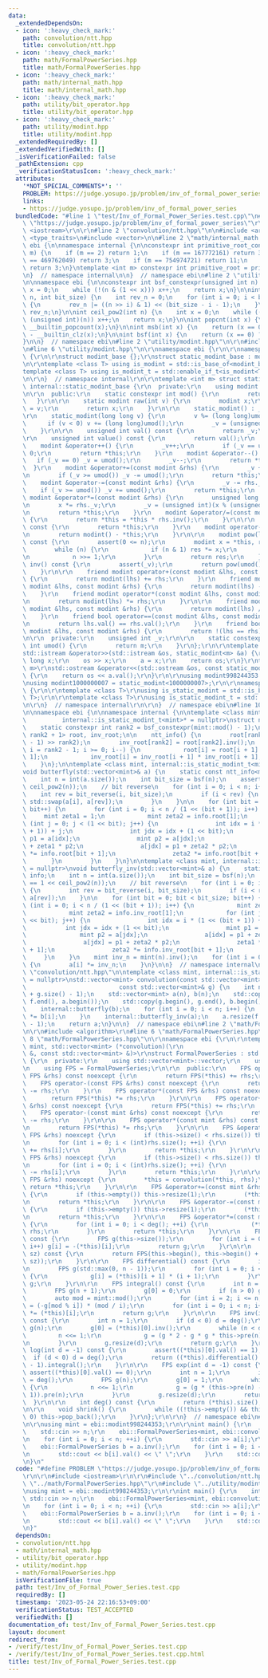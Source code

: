 ```yaml
---
data:
  _extendedDependsOn:
  - icon: ':heavy_check_mark:'
    path: convolution/ntt.hpp
    title: convolution/ntt.hpp
  - icon: ':heavy_check_mark:'
    path: math/FormalPowerSeries.hpp
    title: math/FormalPowerSeries.hpp
  - icon: ':heavy_check_mark:'
    path: math/internal_math.hpp
    title: math/internal_math.hpp
  - icon: ':heavy_check_mark:'
    path: utility/bit_operator.hpp
    title: utility/bit_operator.hpp
  - icon: ':heavy_check_mark:'
    path: utility/modint.hpp
    title: utility/modint.hpp
  _extendedRequiredBy: []
  _extendedVerifiedWith: []
  _isVerificationFailed: false
  _pathExtension: cpp
  _verificationStatusIcon: ':heavy_check_mark:'
  attributes:
    '*NOT_SPECIAL_COMMENTS*': ''
    PROBLEM: https://judge.yosupo.jp/problem/inv_of_formal_power_series
    links:
    - https://judge.yosupo.jp/problem/inv_of_formal_power_series
  bundledCode: "#line 1 \"test/Inv_of_Formal_Power_Series.test.cpp\"\n#define PROBLEM\
    \ \"https://judge.yosupo.jp/problem/inv_of_formal_power_series\"\r\n\r\n#include\
    \ <iostream>\r\n\r\n#line 2 \"convolution/ntt.hpp\"\n\n#include <array>\n#include\
    \ <type_traits>\n#include <vector>\n\n#line 2 \"math/internal_math.hpp\"\n\nnamespace\
    \ ebi {\n\nnamespace internal {\n\nconstexpr int primitive_root_constexpr(int\
    \ m) {\n    if (m == 2) return 1;\n    if (m == 167772161) return 3;\n    if (m\
    \ == 469762049) return 3;\n    if (m == 754974721) return 11;\n    if (m == 998244353)\
    \ return 3;\n}\ntemplate <int m> constexpr int primitive_root = primitive_root_constexpr(m);\n\
    \n}  // namespace internal\n\n}  // namespace ebi\n#line 2 \"utility/bit_operator.hpp\"\
    \n\nnamespace ebi {\n\nconstexpr int bsf_constexpr(unsigned int n) {\n    int\
    \ x = 0;\n    while (!(n & (1 << x))) x++;\n    return x;\n}\n\nint bit_reverse(int\
    \ n, int bit_size) {\n    int rev_n = 0;\n    for (int i = 0; i < bit_size; i++)\
    \ {\n        rev_n |= ((n >> i) & 1) << (bit_size - i - 1);\n    }\n    return\
    \ rev_n;\n}\n\nint ceil_pow2(int n) {\n    int x = 0;\n    while ((1U << x) <\
    \ (unsigned int)(n)) x++;\n    return x;\n}\n\nint popcnt(int x) {\n    return\
    \ __builtin_popcount(x);\n}\n\nint msb(int x) {\n    return (x == 0) ? -1 : 31\
    \ - __builtin_clz(x);\n}\n\nint bsf(int x) {\n    return (x == 0) ? -1 : __builtin_ctz(x);\n\
    }\n\n}  // namespace ebi\n#line 2 \"utility/modint.hpp\"\n\r\n#include <cassert>\r\
    \n#line 6 \"utility/modint.hpp\"\n\r\nnamespace ebi {\r\n\r\nnamespace internal\
    \ {\r\n\r\nstruct modint_base {};\r\nstruct static_modint_base : modint_base {};\r\
    \n\r\ntemplate <class T> using is_modint = std::is_base_of<modint_base, T>;\r\n\
    template <class T> using is_modint_t = std::enable_if_t<is_modint<T>::value>;\r\
    \n\r\n}  // namespace internal\r\n\r\ntemplate <int m> struct static_modint :\
    \ internal::static_modint_base {\r\n  private:\r\n    using modint = static_modint;\r\
    \n\r\n  public:\r\n    static constexpr int mod() {\r\n        return m;\r\n \
    \   }\r\n\r\n    static modint raw(int v) {\r\n        modint x;\r\n        x._v\
    \ = v;\r\n        return x;\r\n    }\r\n\r\n    static_modint() : _v(0) {}\r\n\
    \r\n    static_modint(long long v) {\r\n        v %= (long long)umod();\r\n  \
    \      if (v < 0) v += (long long)umod();\r\n        _v = (unsigned int)v;\r\n\
    \    }\r\n\r\n    unsigned int val() const {\r\n        return _v;\r\n    }\r\n\
    \r\n    unsigned int value() const {\r\n        return val();\r\n    }\r\n\r\n\
    \    modint &operator++() {\r\n        _v++;\r\n        if (_v == umod()) _v =\
    \ 0;\r\n        return *this;\r\n    }\r\n    modint &operator--() {\r\n     \
    \   if (_v == 0) _v = umod();\r\n        _v--;\r\n        return *this;\r\n  \
    \  }\r\n    modint &operator+=(const modint &rhs) {\r\n        _v += rhs._v;\r\
    \n        if (_v >= umod()) _v -= umod();\r\n        return *this;\r\n    }\r\n\
    \    modint &operator-=(const modint &rhs) {\r\n        _v -= rhs._v;\r\n    \
    \    if (_v >= umod()) _v += umod();\r\n        return *this;\r\n    }\r\n   \
    \ modint &operator*=(const modint &rhs) {\r\n        unsigned long long x = _v;\r\
    \n        x *= rhs._v;\r\n        _v = (unsigned int)(x % (unsigned long long)umod());\r\
    \n        return *this;\r\n    }\r\n    modint &operator/=(const modint &rhs)\
    \ {\r\n        return *this = *this * rhs.inv();\r\n    }\r\n\r\n    modint operator+()\
    \ const {\r\n        return *this;\r\n    }\r\n    modint operator-() const {\r\
    \n        return modint() - *this;\r\n    }\r\n\r\n    modint pow(long long n)\
    \ const {\r\n        assert(0 <= n);\r\n        modint x = *this, res = 1;\r\n\
    \        while (n) {\r\n            if (n & 1) res *= x;\r\n            x *= x;\r\
    \n            n >>= 1;\r\n        }\r\n        return res;\r\n    }\r\n    modint\
    \ inv() const {\r\n        assert(_v);\r\n        return pow(umod() - 2);\r\n\
    \    }\r\n\r\n    friend modint operator+(const modint &lhs, const modint &rhs)\
    \ {\r\n        return modint(lhs) += rhs;\r\n    }\r\n    friend modint operator-(const\
    \ modint &lhs, const modint &rhs) {\r\n        return modint(lhs) -= rhs;\r\n\
    \    }\r\n    friend modint operator*(const modint &lhs, const modint &rhs) {\r\
    \n        return modint(lhs) *= rhs;\r\n    }\r\n\r\n    friend modint operator/(const\
    \ modint &lhs, const modint &rhs) {\r\n        return modint(lhs) /= rhs;\r\n\
    \    }\r\n    friend bool operator==(const modint &lhs, const modint &rhs) {\r\
    \n        return lhs.val() == rhs.val();\r\n    }\r\n    friend bool operator!=(const\
    \ modint &lhs, const modint &rhs) {\r\n        return !(lhs == rhs);\r\n    }\r\
    \n\r\n  private:\r\n    unsigned int _v;\r\n\r\n    static constexpr unsigned\
    \ int umod() {\r\n        return m;\r\n    }\r\n};\r\n\r\ntemplate <int m>\r\n\
    std::istream &operator>>(std::istream &os, static_modint<m> &a) {\r\n    long\
    \ long x;\r\n    os >> x;\r\n    a = x;\r\n    return os;\r\n}\r\ntemplate <int\
    \ m>\r\nstd::ostream &operator<<(std::ostream &os, const static_modint<m> &a)\
    \ {\r\n    return os << a.val();\r\n}\r\n\r\nusing modint998244353 = static_modint<998244353>;\r\
    \nusing modint1000000007 = static_modint<1000000007>;\r\n\r\nnamespace internal\
    \ {\r\n\r\ntemplate <class T>\r\nusing is_static_modint = std::is_base_of<internal::static_modint_base,\
    \ T>;\r\n\r\ntemplate <class T>\r\nusing is_static_modint_t = std::enable_if_t<is_static_modint<T>::value>;\r\
    \n\r\n}  // namespace internal\r\n\r\n}  // namespace ebi\n#line 10 \"convolution/ntt.hpp\"\
    \n\nnamespace ebi {\n\nnamespace internal {\n\ntemplate <class mint, int g = internal::primitive_root<mint::mod()>,\n\
    \          internal::is_static_modint_t<mint>* = nullptr>\nstruct ntt_info {\n\
    \    static constexpr int rank2 = bsf_constexpr(mint::mod() - 1);\n\n    std::array<mint,\
    \ rank2 + 1> root, inv_root;\n\n    ntt_info() {\n        root[rank2] = mint(g).pow((mint::mod()\
    \ - 1) >> rank2);\n        inv_root[rank2] = root[rank2].inv();\n        for (int\
    \ i = rank2 - 1; i >= 0; i--) {\n            root[i] = root[i + 1] * root[i +\
    \ 1];\n            inv_root[i] = inv_root[i + 1] * inv_root[i + 1];\n        }\n\
    \    }\n};\n\ntemplate <class mint, internal::is_static_modint_t<mint>* = nullptr>\n\
    void butterfly(std::vector<mint>& a) {\n    static const ntt_info<mint> info;\n\
    \    int n = int(a.size());\n    int bit_size = bsf(n);\n    assert(n == 1 <<\
    \ ceil_pow2(n));\n    // bit reverse\n    for (int i = 0; i < n; i++) {\n    \
    \    int rev = bit_reverse(i, bit_size);\n        if (i < rev) {\n           \
    \ std::swap(a[i], a[rev]);\n        }\n    }\n\n    for (int bit = 0; bit < bit_size;\
    \ bit++) {\n        for (int i = 0; i < n / (1 << (bit + 1)); i++) {\n       \
    \     mint zeta1 = 1;\n            mint zeta2 = info.root[1];\n            for\
    \ (int j = 0; j < (1 << bit); j++) {\n                int idx = i * (1 << (bit\
    \ + 1)) + j;\n                int jdx = idx + (1 << bit);\n                mint\
    \ p1 = a[idx];\n                mint p2 = a[jdx];\n                a[idx] = p1\
    \ + zeta1 * p2;\n                a[jdx] = p1 + zeta2 * p2;\n                zeta1\
    \ *= info.root[bit + 1];\n                zeta2 *= info.root[bit + 1];\n     \
    \       }\n        }\n    }\n}\n\ntemplate <class mint, internal::is_static_modint_t<mint>*\
    \ = nullptr>\nvoid butterfly_inv(std::vector<mint>& a) {\n    static const ntt_info<mint>\
    \ info;\n    int n = int(a.size());\n    int bit_size = bsf(n);\n    assert(n\
    \ == 1 << ceil_pow2(n));\n    // bit reverse\n    for (int i = 0; i < n; i++)\
    \ {\n        int rev = bit_reverse(i, bit_size);\n        if (i < rev) std::swap(a[i],\
    \ a[rev]);\n    }\n\n    for (int bit = 0; bit < bit_size; bit++) {\n        for\
    \ (int i = 0; i < n / (1 << (bit + 1)); i++) {\n            mint zeta1 = 1;\n\
    \            mint zeta2 = info.inv_root[1];\n            for (int j = 0; j < (1\
    \ << bit); j++) {\n                int idx = i * (1 << (bit + 1)) + j;\n     \
    \           int jdx = idx + (1 << bit);\n                mint p1 = a[idx];\n \
    \               mint p2 = a[jdx];\n                a[idx] = p1 + zeta1 * p2;\n\
    \                a[jdx] = p1 + zeta2 * p2;\n                zeta1 *= info.inv_root[bit\
    \ + 1];\n                zeta2 *= info.inv_root[bit + 1];\n            }\n   \
    \     }\n    }\n    mint inv_n = mint(n).inv();\n    for (int i = 0; i < n; i++)\
    \ {\n        a[i] *= inv_n;\n    }\n}\n\n}  // namespace internal\n\n#line 101\
    \ \"convolution/ntt.hpp\"\n\ntemplate <class mint, internal::is_static_modint_t<mint>*\
    \ = nullptr>\nstd::vector<mint> convolution(const std::vector<mint>& f,\n    \
    \                          const std::vector<mint>& g) {\n    int n = 1 << ceil_pow2(f.size()\
    \ + g.size() - 1);\n    std::vector<mint> a(n), b(n);\n    std::copy(f.begin(),\
    \ f.end(), a.begin());\n    std::copy(g.begin(), g.end(), b.begin());\n    internal::butterfly(a);\n\
    \    internal::butterfly(b);\n    for (int i = 0; i < n; i++) {\n        a[i]\
    \ *= b[i];\n    }\n    internal::butterfly_inv(a);\n    a.resize(f.size() + g.size()\
    \ - 1);\n    return a;\n}\n\n}  // namespace ebi\n#line 2 \"math/FormalPowerSeries.hpp\"\
    \n\r\n#include <algorithm>\r\n#line 6 \"math/FormalPowerSeries.hpp\"\n\r\n#line\
    \ 8 \"math/FormalPowerSeries.hpp\"\n\r\nnamespace ebi {\r\n\r\ntemplate <class\
    \ mint, std::vector<mint> (*convolution)(\r\n                          const std::vector<mint>\
    \ &, const std::vector<mint> &)>\r\nstruct FormalPowerSeries : std::vector<mint>\
    \ {\r\n  private:\r\n    using std::vector<mint>::vector;\r\n    using std::vector<mint>::vector::operator=;\r\
    \n    using FPS = FormalPowerSeries;\r\n\r\n  public:\r\n    FPS operator+(const\
    \ FPS &rhs) const noexcept {\r\n        return FPS(*this) += rhs;\r\n    }\r\n\
    \    FPS operator-(const FPS &rhs) const noexcept {\r\n        return FPS(*this)\
    \ -= rhs;\r\n    }\r\n    FPS operator*(const FPS &rhs) const noexcept {\r\n \
    \       return FPS(*this) *= rhs;\r\n    }\r\n\r\n    FPS operator+(const mint\
    \ &rhs) const noexcept {\r\n        return FPS(*this) += rhs;\r\n    }\r\n\r\n\
    \    FPS operator-(const mint &rhs) const noexcept {\r\n        return FPS(*this)\
    \ -= rhs;\r\n    }\r\n\r\n    FPS operator*(const mint &rhs) const noexcept {\r\
    \n        return FPS(*this) *= rhs;\r\n    }\r\n\r\n    FPS &operator+=(const\
    \ FPS &rhs) noexcept {\r\n        if (this->size() < rhs.size()) this->resize(rhs.size());\r\
    \n        for (int i = 0; i < (int)rhs.size(); ++i) {\r\n            (*this)[i]\
    \ += rhs[i];\r\n        }\r\n        return *this;\r\n    }\r\n\r\n    FPS &operator-=(const\
    \ FPS &rhs) noexcept {\r\n        if (this->size() < rhs.size()) this->resize(rhs.size());\r\
    \n        for (int i = 0; i < (int)rhs.size(); ++i) {\r\n            (*this)[i]\
    \ -= rhs[i];\r\n        }\r\n        return *this;\r\n    }\r\n\r\n    FPS &operator*=(const\
    \ FPS &rhs) noexcept {\r\n        *this = convolution(*this, rhs);\r\n       \
    \ return *this;\r\n    }\r\n\r\n    FPS &operator+=(const mint &rhs) noexcept\
    \ {\r\n        if (this->empty()) this->resize(1);\r\n        (*this)[0] += rhs;\r\
    \n        return *this;\r\n    }\r\n\r\n    FPS &operator-=(const mint &rhs) noexcept\
    \ {\r\n        if (this->empty()) this->resize(1);\r\n        (*this)[0] -= rhs;\r\
    \n        return *this;\r\n    }\r\n\r\n    FPS &operator*=(const mint &rhs) noexcept\
    \ {\r\n        for (int i = 0; i < deg(); ++i) {\r\n            (*this)[i] *=\
    \ rhs;\r\n        }\r\n        return *this;\r\n    }\r\n\r\n    FPS operator-()\
    \ const {\r\n        FPS g(this->size());\r\n        for (int i = 0; i < (int)this->size();\
    \ i++) g[i] = -(*this)[i];\r\n        return g;\r\n    }\r\n\r\n    FPS pre(int\
    \ sz) const {\r\n        return FPS(this->begin(), this->begin() + std::min(deg(),\
    \ sz));\r\n    }\r\n\r\n    FPS differential() const {\r\n        int n = deg();\r\
    \n        FPS g(std::max(0, n - 1));\r\n        for (int i = 0; i < n - 1; i++)\
    \ {\r\n            g[i] = (*this)[i + 1] * (i + 1);\r\n        }\r\n        return\
    \ g;\r\n    }\r\n\r\n    FPS integral() const {\r\n        int n = deg();\r\n\
    \        FPS g(n + 1);\r\n        g[0] = 0;\r\n        if (n > 0) g[1] = 1;\r\n\
    \        auto mod = mint::mod();\r\n        for (int i = 2; i <= n; i++) g[i]\
    \ = (-g[mod % i]) * (mod / i);\r\n        for (int i = 0; i < n; i++) g[i + 1]\
    \ *= (*this)[i];\r\n        return g;\r\n    }\r\n\r\n    FPS inv(int d = -1)\
    \ const {\r\n        int n = 1;\r\n        if (d < 0) d = deg();\r\n        FPS\
    \ g(n);\r\n        g[0] = (*this)[0].inv();\r\n        while (n < d) {\r\n   \
    \         n <<= 1;\r\n            g = (g * 2 - g * g * this->pre(n)).pre(n);\r\
    \n        }\r\n        g.resize(d);\r\n        return g;\r\n    }\r\n\r\n    FPS\
    \ log(int d = -1) const {\r\n        assert((*this)[0].val() == 1);\r\n      \
    \  if (d < 0) d = deg();\r\n        return ((*this).differential() * (*this).inv(d)).pre(d\
    \ - 1).integral();\r\n    }\r\n\r\n    FPS exp(int d = -1) const {\r\n       \
    \ assert((*this)[0].val() == 0);\r\n        int n = 1;\r\n        if (d < 0) d\
    \ = deg();\r\n        FPS g(n);\r\n        g[0] = 1;\r\n        while (n < d)\
    \ {\r\n            n <<= 1;\r\n            g = (g * (this->pre(n) - g.log(n) +\
    \ 1)).pre(n);\r\n        }\r\n        g.resize(d);\r\n        return g;\r\n  \
    \  }\r\n\r\n    int deg() const {\r\n        return (*this).size();\r\n    }\r\
    \n\r\n    void shrink() {\r\n        while ((!this->empty()) && this->back() ==\
    \ 0) this->pop_back();\r\n    }\r\n};\r\n\r\n}  // namespace ebi\n#line 8 \"test/Inv_of_Formal_Power_Series.test.cpp\"\
    \n\r\nusing mint = ebi::modint998244353;\r\n\r\nint main() {\r\n    int n;\r\n\
    \    std::cin >> n;\r\n    ebi::FormalPowerSeries<mint, ebi::convolution> a(n);\r\
    \n    for (int i = 0; i < n; ++i) {\r\n        std::cin >> a[i];\r\n    }\r\n\
    \    ebi::FormalPowerSeries b = a.inv();\r\n    for (int i = 0; i < n; ++i) {\r\
    \n        std::cout << b[i].val() << \" \";\r\n    }\r\n    std::cout << std::endl;\r\
    \n}\n"
  code: "#define PROBLEM \"https://judge.yosupo.jp/problem/inv_of_formal_power_series\"\
    \r\n\r\n#include <iostream>\r\n\r\n#include \"../convolution/ntt.hpp\"\r\n#include\
    \ \"../math/FormalPowerSeries.hpp\"\r\n#include \"../utility/modint.hpp\"\r\n\r\
    \nusing mint = ebi::modint998244353;\r\n\r\nint main() {\r\n    int n;\r\n   \
    \ std::cin >> n;\r\n    ebi::FormalPowerSeries<mint, ebi::convolution> a(n);\r\
    \n    for (int i = 0; i < n; ++i) {\r\n        std::cin >> a[i];\r\n    }\r\n\
    \    ebi::FormalPowerSeries b = a.inv();\r\n    for (int i = 0; i < n; ++i) {\r\
    \n        std::cout << b[i].val() << \" \";\r\n    }\r\n    std::cout << std::endl;\r\
    \n}"
  dependsOn:
  - convolution/ntt.hpp
  - math/internal_math.hpp
  - utility/bit_operator.hpp
  - utility/modint.hpp
  - math/FormalPowerSeries.hpp
  isVerificationFile: true
  path: test/Inv_of_Formal_Power_Series.test.cpp
  requiredBy: []
  timestamp: '2023-05-24 22:16:53+09:00'
  verificationStatus: TEST_ACCEPTED
  verifiedWith: []
documentation_of: test/Inv_of_Formal_Power_Series.test.cpp
layout: document
redirect_from:
- /verify/test/Inv_of_Formal_Power_Series.test.cpp
- /verify/test/Inv_of_Formal_Power_Series.test.cpp.html
title: test/Inv_of_Formal_Power_Series.test.cpp
---
```

